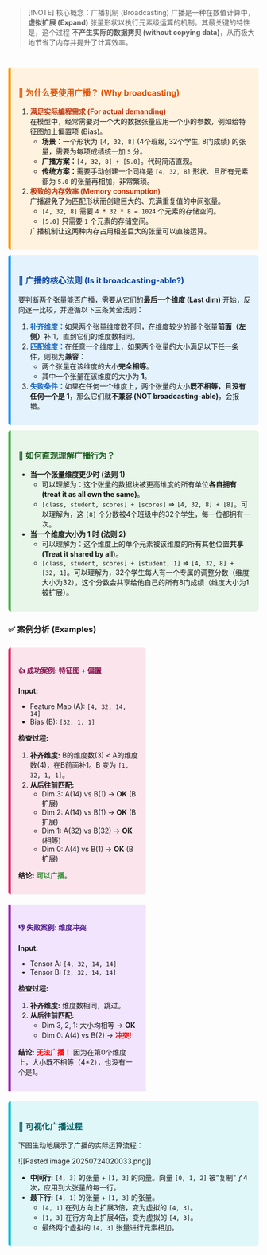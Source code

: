 > [!NOTE] 核心概念：广播机制 (Broadcasting)
> 广播是一种在数值计算中，**虚拟扩展 (Expand)** 张量形状以执行元素级运算的机制。其最关键的特性是，这个过程 **不产生实际的数据拷贝 (without copying data)**，从而极大地节省了内存并提升了计算效率。

<br>

<div style="background-color:#FFF3E0; border-left: 5px solid #FF9800; padding: 15px; margin: 10px 0; border-radius: 5px;">
<h3 style="color:#E65100;">🚀 为什么要使用广播？ (Why broadcasting)</h3>
<ol>
    <li>
        <strong style="color:#BF360C;">满足实际编程需求 (For actual demanding)</strong><br>
        在模型中，经常需要对一个大的数据张量应用一个小的参数，例如给特征图加上偏置项 (Bias)。
        <ul>
            <li><b>场景：</b>一个形状为 <code>[4, 32, 8]</code> (4个班级, 32个学生, 8门成绩) 的张量，需要为每项成绩统一加 <code>5</code> 分。</li>
            <li><b>广播方案：</b><code>[4, 32, 8] + [5.0]</code>。代码简洁直观。</li>
            <li><b>传统方案：</b>需要手动创建一个同样是 <code>[4, 32, 8]</code> 形状、且所有元素都为 <code>5.0</code> 的张量再相加，非常繁琐。</li>
        </ul>
    </li>
    <li>
        <strong style="color:#BF360C;">极致的内存效率 (Memory consumption)</strong><br>
        广播避免了为匹配形状而创建巨大的、充满重复值的中间张量。
        <ul>
            <li><code>[4, 32, 8]</code> 需要 <code>4 * 32 * 8 = 1024</code> 个元素的存储空间。</li>
            <li><code>[5.0]</code> 只需要 <code>1</code> 个元素的存储空间。</li>
        </ul>
        广播机制让这两种内存占用相差巨大的张量可以直接运算。
    </li>
</ol>
</div>

<div style="background-color:#E3F2FD; border-left: 5px solid #2196F3; padding: 15px; margin: 10px 0; border-radius: 5px;">
<h3 style="color:#0D47A1;">📜 广播的核心法则 (Is it broadcasting-able?)</h3>
<p>要判断两个张量能否广播，需要从它们的<strong>最后一个维度 (Last dim)</strong> 开始，反向逐一比较，并遵循以下三条黄金法则：</p>
<ol>
    <li><strong style="color:#1565C0;">补齐维度：</strong>如果两个张量维度数不同，在维度较少的那个张量<strong>前面（左侧）</strong>补 1，直到它们的维度数相同。</li>
    <li><strong style="color:#1565C0;">匹配维度：</strong>在任意一个维度上，如果两个张量的大小满足以下任一条件，则视为<strong>兼容</strong>：
        <ul>
            <li>两个张量在该维度的大小<strong>完全相等</strong>。</li>
            <li>其中一个张量在该维度的大小为 <strong>1</strong>。</li>
        </ul>
    </li>
    <li><strong style="color:#1565C0;">失败条件：</strong>如果在任何一个维度上，两个张量的大小<strong>既不相等，且没有任何一个是 1</strong>，那么它们就<strong>不兼容 (NOT broadcasting-able)</strong>，会报错。</li>
</ol>
</div>

<div style="background-color:#E8F5E9; border-left: 5px solid #4CAF50; padding: 15px; margin: 10px 0; border-radius: 5px;">
<h3 style="color:#1B5E20;">🧠 如何直观理解广播行为？</h3>
<ul>
    <li>
        <strong>当一个张量维度更少时 (法则 1)</strong>
        <ul>
            <li>可以理解为：这个张量的数据块被更高维度的所有单位<strong>各自拥有 (treat it as all own the same)</strong>。</li>
            <li><code>[class, student, scores] + [scores]</code> => <code>[4, 32, 8] + [8]</code>。可以理解为，这 <code>[8]</code> 个分数被4个班级中的32个学生，每一位都拥有一次。</li>
        </ul>
    </li>
    <li>
        <strong>当一个维度大小为 1 时 (法则 2)</strong>
        <ul>
            <li>可以理解为：这个维度上的单个元素被该维度的所有其他位置<strong>共享 (Treat it shared by all)</strong>。</li>
            <li><code>[class, student, scores] + [student, 1]</code> => <code>[4, 32, 8] + [32, 1]</code>。可以理解为，32个学生每人有一个专属的调整分数（维度大小为32），这个分数会共享给他自己的所有8门成绩（维度大小为1被扩展）。</li>
        </ul>
    </li>
</ul>
</div>

### ✅ 案例分析 (Examples)

<div style="background-color:#FCE4EC; border-left: 5px solid #E91E63; padding: 15px; margin: 10px 0; border-radius: 5px; display: inline-block; width: 48%; vertical-align: top;">
<h4 style="color:#880E4F;">👍 成功案例: 特征图 + 偏置</h4>
<p><strong>Input:</strong></p>
<ul>
    <li>Feature Map (A): <code>[4, 32, 14, 14]</code></li>
    <li>Bias (B): <code>[32, 1, 1]</code></li>
</ul>
<p><strong>检查过程:</strong></p>
<ol>
    <li><strong>补齐维度:</strong> B的维度数(3) < A的维度数(4)，在B前面补1。B 变为 <code>[1, 32, 1, 1]</code>。</li>
    <li><strong>从后往前匹配:</strong>
        <ul>
            <li>Dim 3: A(14) vs B(1) -> <strong>OK</strong> (B扩展)</li>
            <li>Dim 2: A(14) vs B(1) -> <strong>OK</strong> (B扩展)</li>
            <li>Dim 1: A(32) vs B(32) -> <strong>OK</strong> (相等)</li>
            <li>Dim 0: A(4) vs B(1) -> <strong>OK</strong> (B扩展)</li>
        </ul>
    </li>
</ol>
<p><strong>结论:</strong> <span style="color:#388E3C; font-weight:bold;">可以广播。</span></p>
</div>
<div style="background-color:#F1E4FC; border-left: 5px solid #9C27B0; padding: 15px; margin: 10px 0; display: inline-block; width: 48%; vertical-align: top;">
<h4 style="color:#4A148C;">👎 失败案例: 维度冲突</h4>
<p><strong>Input:</strong></p>
<ul>
    <li>Tensor A: <code>[4, 32, 14, 14]</code></li>
    <li>Tensor B: <code>[2, 32, 14, 14]</code></li>
</ul>
<p><strong>检查过程:</strong></p>
<ol>
    <li><strong>补齐维度:</strong> 维度数相同，跳过。</li>
    <li><strong>从后往前匹配:</strong>
        <ul>
            <li>Dim 3, 2, 1: 大小均相等 -> <strong>OK</strong></li>
            <li>Dim 0: A(4) vs B(2) -> <strong style="color:red;">冲突!</strong></li>
        </ul>
    </li>
</ol>
<p><strong>结论:</strong> <span style="color:red; font-weight:bold;">无法广播！</span> 因为在第0个维度上，大小既不相等（4≠2），也没有一个是1。</p>
</div>

<div style="background-color:#E0F7FA; border-left: 5px solid #00BCD4; padding: 15px; margin: 10px 0; border-radius: 5px;">
<h3 style="color:#006064;">🎨 可视化广播过程</h3>
<p>下图生动地展示了广播的实际运算流程：</p>

![[Pasted image 20250724020033.png]]

<ul>
    <li><strong>中间行:</strong> <code>[4, 3]</code> 的张量 + <code>[1, 3]</code> 的向量。向量 <code>[0, 1, 2]</code> 被"复制"了4次，应用到大张量的每一行。</li>
    <li><strong>最下行:</strong> <code>[4, 1]</code> 的张量 + <code>[1, 3]</code> 的张量。
        <ul>
            <li><code>[4, 1]</code> 在列方向上扩展3倍，变为虚拟的 <code>[4, 3]</code>。</li>
            <li><code>[1, 3]</code> 在行方向上扩展4倍，变为虚拟的 <code>[4, 3]</code>。</li>
            <li>最终两个虚拟的 <code>[4, 3]</code> 张量进行元素相加。</li>
        </ul>
    </li>
</ul>
</div>